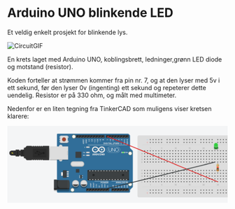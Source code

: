 # Arduino UNO blinkende LED
Et veldig enkelt prosjekt for blinkende lys.

![CircuitGIF](https://github.com/h669798/Arduino_blinking_LED/blob/main/Other/Circuit.gif)

En krets laget med Arduino UNO, koblingsbrett, ledninger,grønn LED diode og motstand (resistor).

Koden forteller at strømmen kommer fra pin nr. 7, og at den lyser med 5v i ett sekund, før den lyser 0v (ingenting) ett sekund og repeterer dette uendelig. Resistor er på 330 ohm, og målt med multimeter.

Nedenfor er en liten tegning fra TinkerCAD som muligens viser kretsen klarere:

![TinkerCAD](https://github.com/h669798/Arduino_blinking_LED/blob/main/Other/TinkerCAD.png)
